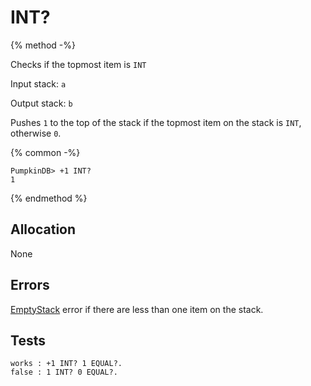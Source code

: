 INT?
===

{% method -%}

Checks if the topmost item is `INT`

Input stack: `a`

Output stack: `b`

Pushes `1` to the top of the stack if the topmost item
on the stack is `INT`, otherwise `0`.

{% common -%}

```
PumpkinDB> +1 INT?
1
```

{% endmethod %}

## Allocation

None

## Errors

[EmptyStack](../errors/EmptyStack.md) error if there are less than one item on the stack.

## Tests

```test
works : +1 INT? 1 EQUAL?.
false : 1 INT? 0 EQUAL?.
```
